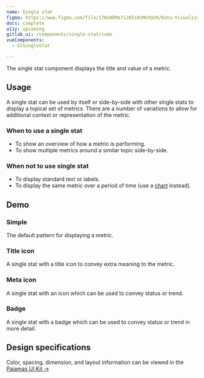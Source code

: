```yaml
---
name: Single stat
figma: https://www.figma.com/file/17NxNEMa7i28Is8sMetO2H/Data-Visualization?node-id=275%3A731
docs: complete
a11y: upcoming
gitlab_ui: /components/single-stat/code
vueComponents:
  - GlSingleStat

---
```


The single stat component displays the title and value of a metric.

## Usage

A single stat can be used by itself or side-by-side with other single stats to display a topical set of metrics. There are a number of variations to allow for additional context or representation of the metric.

### When to use a single stat

- To show an overview of how a metric is performing.
- To show multiple metrics around a similar topic side-by-side.

### When not to use single stat

- To display standard text or labels.
- To display the same metric over a period of time (use a [chart](/data-visualization/charts) instead).

## Demo

### Simple

The default pattern for displaying a metric.

<example-display  example-name="simple"></example-display>

### Title icon

A single stat with a title icon to convey extra meaning to the metric.

<example-display  example-name="titleIcon"></example-display> 

### Meta icon

A single stat with an icon which can be used to convey status or trend.

<example-display  example-name="metaIcon"></example-display> 

### Badge

A single stat with a badge which can be used to convey status or trend in more detail.

<example-display  example-name="badge"></example-display> 

## Design specifications

Color, spacing, dimension, and layout information can be viewed in the [Pajamas UI Kit →](https://www.figma.com/file/17NxNEMa7i28Is8sMetO2H/Data-Visualization?node-id=275%3A731)


